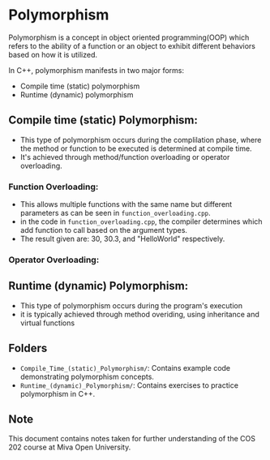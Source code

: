 # Polymorphism

Polymorphism is a concept in object oriented programming(OOP) which refers to the ability of a function or an object to exhibit different behaviors based on how it is utilized. 

In C++, polymorphism manifests in two major forms:
- Compile time (static) polymorphism
- Runtime (dynamic) polymorphism

## Compile time (static) Polymorphism:
- This type of polymorphism occurs during the complilation phase, where the method or function to be executed is determined at compile time. 
- It's achieved through method/function overloading or operator overloading.

### Function Overloading:
- This allows multiple functions with the same name but different parameters as can be seen in `function_overloading.cpp`.
- in the code in `function_overloading.cpp`, the compiler determines which add function to call based on the argument types. 
- The result given are: 30, 30.3, and "HelloWorld" respectively.

### Operator Overloading:

## Runtime (dynamic) Polymorphism:
- This type of polymorphism occurs during the program's execution
- it is typically achieved through method overiding, using inheritance and virtual functions


## Folders

- `Compile_Time_(static)_Polymorphism/`: Contains example code demonstrating polymorphism concepts.
- `Runtime_(dynamic)_Polymorphism/`: Contains exercises to practice polymorphism in C++.

## Note

This document contains notes taken for further understanding of the COS 202 course at Miva Open University.